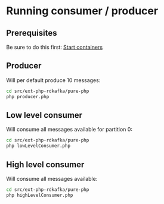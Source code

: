 # Running consumer / producer

## Prerequisites
Be sure to do this first: [Start containers](./../../../README.md#start-containers-for-examples)

## Producer
Will per default produce 10 messages:
```bash
cd src/ext-php-rdkafka/pure-php
php producer.php
```

## Low level consumer
Will consume all messages available for partition 0:
```bash
cd src/ext-php-rdkafka/pure-php
php lowLevelConsumer.php
```

## High level consumer
Will consume all messages available:
```bash
cd src/ext-php-rdkafka/pure-php
php highLevelConsumer.php
```
